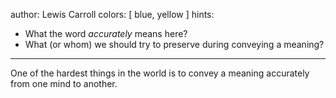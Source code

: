 author: Lewis Carroll
colors: [ blue, yellow ]
hints:
  - What the word _accurately_ means here?
  - What (or whom) we should try to preserve during conveying a meaning?
---
One of the hardest things in the world
is to convey a meaning accurately
from one mind to another.
